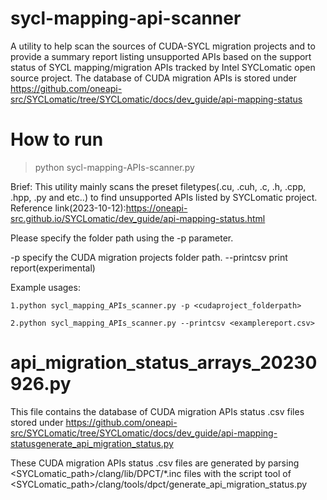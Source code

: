 # sycl-mapping-api-scanner
A utility to help scan the sources of CUDA-SYCL migration projects and to provide a summary report listing unsupported APIs based on the support status of SYCL mapping/migration APIs tracked by Intel SYCLomatic open source project. The database of CUDA migration APIs is stored under https://github.com/oneapi-src/SYCLomatic/tree/SYCLomatic/docs/dev_guide/api-mapping-status

# How to run 
>
> python sycl-mapping-APIs-scanner.py

Brief:
  This utility mainly scans the preset filetypes(.cu, .cuh, .c, .h, .cpp, .hpp, .py and etc..) to find unsupported APIs listed by SYCLomatic project. Reference link(2023-10-12):https://oneapi-src.github.io/SYCLomatic/dev_guide/api-mapping-status.html

  Please specify the folder path using the -p parameter.

  -p <projectfolderpath>     specify the CUDA migration projects folder path.
  --printcsv                 print report(experimental)

Example usages:

    1.python sycl_mapping_APIs_scanner.py -p <cudaproject_folderpath>

    2.python sycl_mapping_APIs_scanner.py --printcsv <examplereport.csv>

# api_migration_status_arrays_20230926.py

This file contains the database of CUDA migration APIs status .csv files stored under https://github.com/oneapi-src/SYCLomatic/tree/SYCLomatic/docs/dev_guide/api-mapping-statusgenerate_api_migration_status.py

These CUDA migration APIs status .csv files are generated by parsing <SYCLomatic_path>/clang/lib/DPCT/*.inc files with the script tool of <SYCLomatic_path>/clang/tools/dpct/generate_api_migration_status.py
